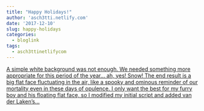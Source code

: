 ```yaml
---
title: "Happy Holidays!"
author: 'asch3tti.netlify.com'
date: '2017-12-10'
slug: happy-holidays
categories:
  - bloglink
tags:
  - asch3ttinetlifycom
---
```


[A simple white background was not enough. We needed something more appropriate for this period of the year… ah, yes! Snow! The end result is a big flat face fluctuating in the air, like a spooky and ominous reminder of our mortality even in these days of opulence. I only want the best for my furry boy and his floating flat face, so I modified my initial script and added van der Laken’s...<click to read more>](https://asch3tti.netlify.com/post/happy-holidays/)

